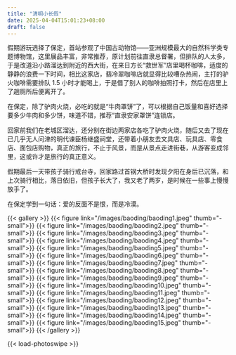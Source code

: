 ```yaml
---
title: "清明小长假"
date: 2025-04-04T15:01:23+08:00
draft: false
---
```


假期游玩选择了保定，首站参观了中国古动物馆——亚洲规模最大的自然科学类专题博物馆，这里展品丰富，非常推荐，原计划前往直隶总督署，但排队的人太多，于是改道沿小路溜达到附近的西大街，在来日方长“救世军”店里喝杯咖啡，适度的静静的浪费一下时间，相比这家店，翡冷翠咖啡店就显得比较嘈杂热闹，主打的驴火咖啡需要排队 1.5 小时才能喝上，于是借了别人的咖啡拍照打卡，然后在店里上了趟厕所后便离开了。

在保定，除了驴肉火烧，必吃的就是“牛肉罩饼”了，可以根据自己饭量和喜好选择要多少牛肉和多少饼，味道不错，推荐“直隶安家罩饼”连锁店。

回家前我们在老城区溜达，还分别在街边两家店各吃了驴肉火烧，随后又去了现在已几乎无人问津的明代谏臣杨继盛祠堂，还带着小朋友去文具店、玩具店、零食店、面包店购物，真正的旅行，不止于风景，而是从景点走进街巷，从游客变成邻里，这或许才是旅行的真正意义。

假期最后一天带孩子骑行戒台寺，回家路过首钢大桥时发现夕阳在身后已沉落，和上次骑行相比，落日依旧，但孩子长大了，我又老了两岁，是时候在一些事上慢慢放手了。

在保定学到一句话：爱的反面不是恨，而是冷漠。

{{< gallery >}}
  {{< figure link="/images/baoding/baoding1.jpeg" thumb="-small">}}
  {{< figure link="/images/baoding/baoding2.jpeg" thumb="-small">}}
  {{< figure link="/images/baoding/baoding3.jpeg" thumb="-small">}}
  {{< figure link="/images/baoding/baoding4.jpeg" thumb="-small">}}
  {{< figure link="/images/baoding/baoding5.jpeg" thumb="-small">}}
  {{< figure link="/images/baoding/baoding6.jpeg" thumb="-small">}}
  {{< figure link="/images/baoding/baoding7.jpeg" thumb="-small">}}
  {{< figure link="/images/baoding/baoding8.jpeg" thumb="-small">}}
  {{< figure link="/images/baoding/baoding9.jpeg" thumb="-small">}}
  {{< figure link="/images/baoding/baoding10.jpeg" thumb="-small">}}
  {{< figure link="/images/baoding/baoding11.jpeg" thumb="-small">}}
  {{< figure link="/images/baoding/baoding12.jpeg" thumb="-small">}}
  {{< figure link="/images/baoding/baoding13.jpeg" thumb="-small">}}
  {{< figure link="/images/baoding/baoding14.jpeg" thumb="-small">}}
  {{< figure link="/images/baoding/baoding15.jpeg" thumb="-small">}}
{{< /gallery >}}

{{< load-photoswipe >}}
